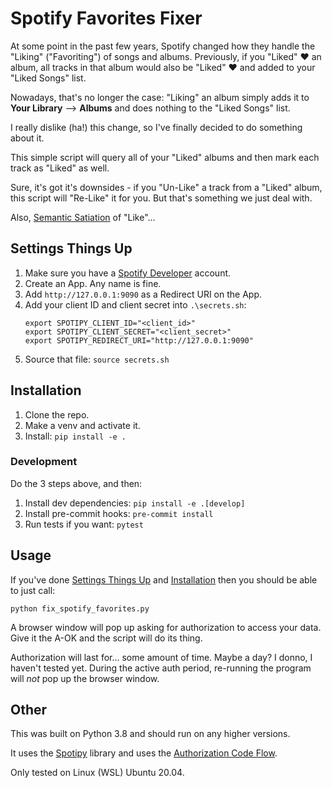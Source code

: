 # Spotify Favorites Fixer

At some point in the past few years, Spotify changed how they handle the
"Liking" ("Favoriting") of songs and albums. Previously, if you "Liked" ❤️ an
album, all tracks in that album would also be "Liked" ❤️ and added to your
"Liked Songs" list.

Nowadays, that's no longer the case: "Liking" an album simply adds it to **Your
Library** --> **Albums** and does nothing to the "Liked Songs" list.

I really dislike (ha!) this change, so I've finally decided to do something about
it.

This simple script will query all of your "Liked" albums and then mark each
track as "Liked" as well.

Sure, it's got it's downsides - if you "Un-Like" a track from a "Liked" album,
this script will "Re-Like" it for you. But that's something we just deal with.

Also, [Semantic Satiation][semantic-satiation] of "Like"...


## Settings Things Up

1.  Make sure you have a [Spotify Developer][spotify-developer] account.
2.  Create an App. Any name is fine.
3.  Add `http://127.0.0.1:9090` as a Redirect URI on the App.
3.  Add your client ID and client secret into `.\secrets.sh`:
    ```shell
    export SPOTIPY_CLIENT_ID="<client_id>"
    export SPOTIPY_CLIENT_SECRET="<client_secret>"
    export SPOTIPY_REDIRECT_URI="http://127.0.0.1:9090"
    ```
4.  Source that file: `source secrets.sh`


## Installation

1.  Clone the repo.
2.  Make a venv and activate it.
3.  Install: `pip install -e .`


### Development

Do the 3 steps above, and then:

1.  Install dev dependencies: `pip install -e .[develop]`
2.  Install pre-commit hooks: `pre-commit install`
3.  Run tests if you want: `pytest`


## Usage

If you've done [Settings Things Up](#setting-things-up) and
[Installation](#installation) then you should be able to just call:

```
python fix_spotify_favorites.py
```

A browser window will pop up asking for authorization to access your data.
Give it the A-OK and the script will do its thing.

Authorization will last for... some amount of time. Maybe a day? I donno,
I haven't tested yet. During the active auth period, re-running the program
will _not_ pop up the browser window.


## Other

This was built on Python 3.8 and should run on any higher versions.

It uses the [Spotipy][spotipy] library and uses the [Authorization Code
Flow][spotipy-acf].

Only tested on Linux (WSL) Ubuntu 20.04.


[semantic-satiation]: https://en.wikipedia.org/wiki/Semantic_satiation
[spotify-developer]: https://developer.spotify.com
[spotipy]: https://github.com/plamere/spotipy
[spotipy-acf]: https://spotipy.readthedocs.io/en/master/#authorization-code-flow
